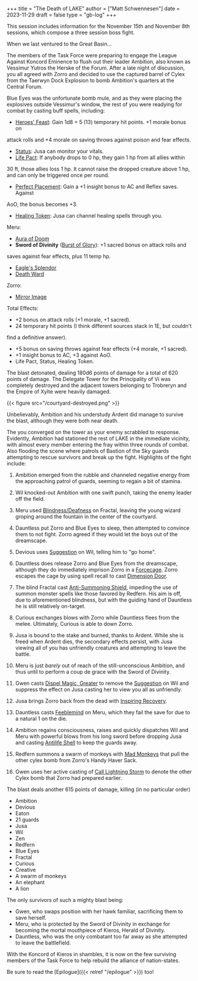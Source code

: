 +++
title = "The Death of LAKE"
author = ["Matt Schwennesen"]
date = 2023-11-29
draft = false
type = "gb-log"
+++

<div class="alert">

This session includes information for the November 15th and November 8th
sessions, which compose a three session boss fight.

</div>

When we last ventured to the Great Basin...

The members of the Task Force were preparing to engage the League Against
Koncord Eminence to flush out their leader Ambition, also known as Vessimur
Yutros the Herske of the Forum. After a late night of discussion, you all
agreed with Zorro and decided to use the captured barrel of Cylex from the
Taerwyn Dock Explosion to bomb Ambition's quarters at the Central Forum.

Blue Eyes was the unfortunate bomb mule, and as they were placing the explosives
outside Vessimur's window, the rest of you were readying for combat by casting
buff spells, including:

-   [Heroes' Feast](https://aonprd.com/SpellDisplay.aspx?ItemName=Heroes%27%20Feast): Gain 1d8 + 5 (13) temporary hit points. +1 morale bonus on

attack rolls and +4 morale on saving throws against poison and fear effects.

-   [Status](https://aonprd.com/SpellDisplay.aspx?ItemName=Status): Jusa can monitor your vitals.
-   [Life Pact](https://aonprd.com/SpellDisplay.aspx?ItemName=Life%20Pact): If anybody drops to 0 hp, they gain 1 hp from all allies within

30 ft, those allies loss 1 hp. It cannot raise the dropped creature above 1
hp, and can only be triggered once per round.

-   [Perfect Placement](https://aonprd.com/SpellDisplay.aspx?ItemName=Perfect%20Placement): Gain a +1 insight bonus to AC and Reflex saves. Against

AoO, the bonus becomes +3.

-   [Healing Token](https://aonprd.com/SpellDisplay.aspx?ItemName=Healing%20Token): Jusa can channel healing spells through you.

Meru:

-   [Aura of Doom](https://aonprd.com/SpellDisplay.aspx?ItemName=Aura%20of%20Doom)
-   **Sword of Divinity** ([Burst of Glory](https://aonprd.com/SpellDisplay.aspx?ItemName=Burst%20of%20Glory)): +1 sacred bonus on attack rolls and

saves against fear effects, plus 11 temp hp.

-   [Eagle's Splendor](https://aonprd.com/SpellDisplay.aspx?ItemName=Eagle%27s%20Splendor)
-   [Death Ward](https://aonprd.com/SpellDisplay.aspx?ItemName=Death%20Ward)

Zorro:

-   [Mirror Image](https://aonprd.com/SpellDisplay.aspx?ItemName=Mirror%20Image)

Total Effects:

-   +2 bonus on attack rolls (+1 morale, +1 sacred).
-   24 temporary hit points (I think different sources stack in 1E, but couldn't

find a definitive answer).

-   +5 bonus on saving throws against fear effects (+4 morale, +1 sacred).
-   +1 insight bonus to AC, +3 against AoO.
-   Life Pact, Status, Healing Token.

The blast detonated, dealing 180d6 points of damage for a total of 620 points of
damage. The Delegate Tower for the Principality of Vi was completely destroyed
and the adjacent towers belonging to Trobreryn and the Empire of Xylte were
heavily damaged.

{{< figure src="/courtyard-destroyed.png" >}}

Unbelievably, Ambition and his understudy Ardent did manage to survive the
blast, although they were both near death.

The you converged on the tower as your enemy scrabbled to response. Evidently,
Ambition had stationed the rest of LAKE in the immediate vicinity, with almost
every member entering the fray within three rounds of combat. Also flooding the
scene where patrols of Bastion of the Sky guards attempting to rescue survivors
and break up the fight. Highlights of the fight include:

1.  Ambition emerged from the rubble and channeled negative energy from the
    approaching patrol of guards, seeming to regain a bit of stamina.

2.  Wil knocked-out Ambition with one swift punch, taking the enemy leader off
    the field.

3.  Meru used [Blindness/Deafness](https://aonprd.com/SpellDisplay.aspx?ItemName=Blindness/Deafness) on Fractal, leaving the young wizard groping
    around the fountain in the center of the courtyard.

4.  Dauntless put Zorro and Blue Eyes to sleep, then attempted to convince them
    to not fight. Zorro agreed if they would let the boys out of the dreamscape.

5.  Devious uses [Suggestion](https://aonprd.com/SpellDisplay.aspx?ItemName=Suggestion) on Wil, telling him to "go home".

6.  Dauntless does release Zorro and Blue Eyes from the dreamscape, although they
    do immediately imprison Zorro in a [Forcecage](https://aonprd.com/SpellDisplay.aspx?ItemName=Forcecage). Zorro escapes the cage by using
    spell recall to cast [Dimension Door](https://aonprd.com/SpellDisplay.aspx?ItemName=Dimension%20Door).

7.  The blind Fractal cast [Anti-Summoning Shield](https://aonprd.com/SpellDisplay.aspx?ItemName=Anti-Summoning%20Shield), impeding the use of summon
    monster spells like those favored by Redfern. His aim is off, due to
    aforementioned blindness, but with the guiding hand of Dauntless he is still
    relatively on-target.

8.  Curious exchanges blows with Zorro while Dauntless flees from the
    melee. Ultimately, Curious is able to down Zorro.

9.  Jusa is bound to the stake and burned, thanks to Ardent. While she is freed
    when Ardent dies, the secondary effects persist, with Jusa viewing all of you
    has unfriendly creatures and attempting to leave the battle.

10. Meru is just _barely_ out of reach of the still-unconscious Ambition, and thus
    until to perform a coup de grace with the Sword of Divinity.

11. Gwen casts [Dispel Magic, Greater](https://aonprd.com/SpellDisplay.aspx?ItemName=Dispel%20Magic,%20Greater) to remove the [Suggestion](https://aonprd.com/SpellDisplay.aspx?ItemName=Suggestion) on Wil and
    suppress the effect on Jusa casting her to view you all as unfriendly.

12. Jusa brings Zorro back from the dead with [Inspiring Recovery](https://aonprd.com/SpellDisplay.aspx?ItemName=Inspiring%20Recovery).

13. Dauntless casts [Feeblemind](https://aonprd.com/SpellDisplay.aspx?ItemName=Feeblemind) on Meru, which they fail the save for due to a
    natural 1 on the die.

14. Ambition regains consciousness, raises and quickly dispatches Wil and Meru
    with powerful blows from his long sword before dropping Jusa and casting
    [Antilife Shell](https://aonprd.com/SpellDisplay.aspx?ItemName=Antilife%20Shell) to keep the guards away.

15. Redfern summons a swarm of monkeys with [Mad Monkeys](https://aonprd.com/SpellDisplay.aspx?ItemName=Mad%20Monkeys) that pull the other
    cylex bomb from Zorro's Handy Haver Sack.

16. Gwen uses her active casting of [Call Lightning Storm](https://aonprd.com/SpellDisplay.aspx?ItemName=Call%20Lightning%20Storm) to denote the other
    Cylex bomb that Zorro had prepared earlier.

The blast deals another 615 points of damage, killing (in no particular order)

-   Ambition
-   Devious
-   Eaton
-   21 guards
-   Jusa
-   Wil
-   Zen
-   Redfern
-   Blue Eyes
-   Fractal
-   Curious
-   Creative
-   A swarm of monkeys
-   An elephant
-   A lion

The only survivors of such a mighty blast being:

-   Gwen, who swaps position with her hawk familiar, sacrificing them to save
    herself.
-   Meru, who is protected by the Sword of Divinity in exchange for becoming the
    mortal mouthpiece of Kieros, Herald of Divinity.
-   Dauntless, who was the only combatant too far away as she attempted to leave
    the battlefield.

With the Koncord of Kieros in shambles, it is now on the few surviving members of
the Task Force to help rebuild the alliance of nation-states.

Be sure to read the [Epilogue]({​{< relref "/epilogue" >}}) too!
